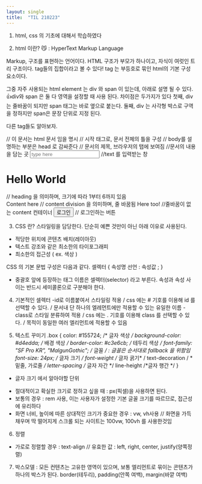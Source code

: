 ```yaml
---
layout: single
title:  "TIL 210223"
---
```


1. html, css 의 기초에 대해서 학습하였다 

2. html 이란? 😼 : HyperText Markup Language

Markup, 구조를 표현하는 언어이다.
HTML 구조가 부모가 하나이고, 자식이 여럿인 트리 구조이다.
tag들의 집합이라고 볼 수 있다!
tag 는 부등호로 묶인 html의 기본 구성 요소이다.

그중 자주 사용되는 html element 는 div 와 span 이 있는데, 아래로 설명 될 수 있다.
👍div와 span 은 둘 다 영역을 설정할 때 사용 된다.
차이점은 두가지가 있다 첫째, div는 줄바꿈이 되지만 span 태그는 바로 옆으로 붙는다. 
둘째, div 는 사각형 박스로 구역을 정하지만 span은 문장 단위로 지정 된다.

다른 tag들도 알아보자.

<!DOCTYPE html> // 이 문서는 html 문서 임을 명시
<html> // 시작 태그로, 문서 전체의 틀을 구성
  <head> // body를 설명하는 부분은 head 로 감싸준다
    <title>Page title</title> // 문서의 제목, 브라우저의 탭에 보여짐
  </head>
  <body>  //문서의 내용을 담는 곳
  <input type="text" placeholder="type here"> //text 를 입력받는 창
    <h1>Hello World</h1> // heading 을 의미하며, 크기에 따라 1부터 6까지 있음
    <div>Content here // content division 을 의미하며, 줄 바꿈됨
      <span>Here too!</span> //줄바꿈이 없는 content 컨테이너
      <button>로그인</button> // 로그인하는 버튼
    </div>
  </body>
</html>  

3. CSS 란?
스타일링을 담당한다. 단순히 예쁜 것만이 아닌 아래 이유로 사용된다.
- 적당한 위치에 콘텐츠 배치(레이아웃)
- 텍스트 강조와 같은 최소한의 타이포그래피
- 최소한의 접근성 ( ex. 색상 )

CSS 의 기본 문법 구성은 다음과 같다.
셀렉터 { 속성명 선언 : 속성값 ; }
- 중괄호 앞에 등장하는 태그 이름은 셀렉터(selector) 라고 부른다. 속성과 속성 사이는 반드시 세미콜론으로 구분해야 한다.

4. 기본적인 셀렉터
-id로 이름붙여서 스타일링 적용 / css 에는 # 기호를 이용해 id 를 선택할 수 있다. / 문서내 단 하나의 엘레먼트에만 적용할 수 있는 유일한 이름
-class로 스타일 분류하여 적용 / css 에는 . 기호를 이용해 class 를 선택할 수 있다. / 목적이 동일한 여러 엘리먼트에 적용할 수 있음

5. 텍스트 꾸미기
.box {
  color: #155724; /* 글자 색상 */
  background-color: #d4edda; /* 배경 색상 */
  border-color: #c3e6cb; /* 테두리 색상 */
  font-family: "SF Pro KR", "MalgunGothic"; /* 글꼴 */ : 글꼴은 순서대로 fallback 을 위함임
  font-size: 24px; /* 글자 크기 */
  font-weight /* 글자 굵기* /
  text-decoration / *밑줄, 가로줄 */
  letter-spacing /* 글자 자간 */
  line-height /*글자 행간 */
}

* 글자 크기 에서 알아야할 단위
- 절대적이고 확실한 크기로 정하고 싶을 때 : px(픽셀)을 사용하면 된다.
- 보통의 경우 : rem 사용, 이는 사용자가 설정한 기본 글꼴 크기를 따르므로, 접근성에 유리하다
- 화면 너비, 높이에 따른 상대적인 크기가 중요한 경우 : vw, vh사용 // 화면을 가득 채우며 딱 떨어지게 스크롤 되는 사이트는 100vw, 100vh 를 사용한것임

6. 정렬
- 가로로 정렬할 경우 : text-align // 유효한 값 : left, right, center, justify(양쪽정렬)

7. 박스모델 : 모든 컨텐츠는 고유한 영역이 있으며, 보통 엘리먼트로 묶이는 콘텐츠가 하나의 박스가 된다.
border(테두리), padding(안쪽 여백), margin(바깥 여백)


